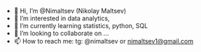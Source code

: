 - 👋 Hi, I’m @Nimaltsev (Nikolay Maltsev)
- 👀 I’m interested in data analytics, 
- 🌱 I’m currently learning statistics, python, SQL
- 💞️ I’m looking to collaborate on ...
- 📫 How to reach me: tg: @nimaltsev or nimaltsev1@gmail.com 

<!---
Nimaltsev/Nimaltsev is a ✨ special ✨ repository because its `README.md` (this file) appears on your GitHub profile.
You can click the Preview link to take a look at your changes.
--->
